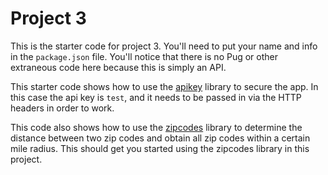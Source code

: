 # Project 3

This is the starter code for project 3. You'll need to put your name and info in the `package.json` file. You'll notice that there is no Pug or other extraneous code here because this is simply an API.

This starter code shows how to use the [apikey](https://www.npmjs.com/package/apikey) library to secure the app. In this case the api key is `test`, and it needs to be passed in via the HTTP headers in order to work.

This code also shows how to use the [zipcodes](https://www.npmjs.com/package/zipcodes) library to determine the distance between two zip codes and obtain all zip codes within a certain mile radius. This should get you started using the zipcodes library in this project.